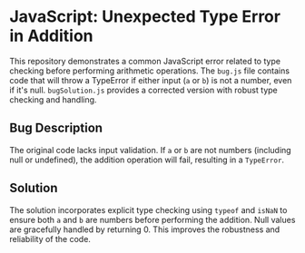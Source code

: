 # JavaScript: Unexpected Type Error in Addition

This repository demonstrates a common JavaScript error related to type checking before performing arithmetic operations. The `bug.js` file contains code that will throw a TypeError if either input (`a` or `b`) is not a number, even if it's null.  `bugSolution.js` provides a corrected version with robust type checking and handling.

## Bug Description

The original code lacks input validation.  If `a` or `b` are not numbers (including null or undefined), the addition operation will fail, resulting in a `TypeError`. 

## Solution

The solution incorporates explicit type checking using `typeof` and `isNaN` to ensure both `a` and `b` are numbers before performing the addition.  Null values are gracefully handled by returning 0. This improves the robustness and reliability of the code.